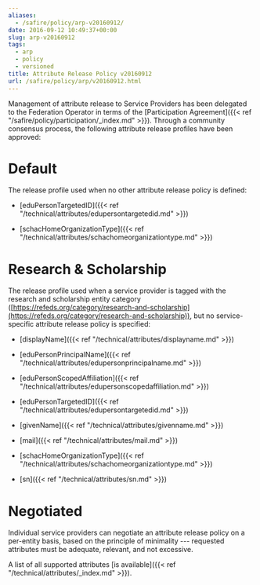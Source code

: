 ```yaml
---
aliases:
  - /safire/policy/arp-v20160912/
date: 2016-09-12 10:49:37+00:00
slug: arp-v20160912
tags:
  - arp
  - policy
  - versioned
title: Attribute Release Policy v20160912
url: /safire/policy/arp/v20160912.html
---
```


Management of attribute release to Service Providers has been delegated to the Federation Operator in terms of the [Participation Agreement]({{< ref "/safire/policy/participation/_index.md" >}}). Through a community consensus process, the following attribute release profiles have been approved:

# Default

The release profile used when no other attribute release policy is defined:

  * [eduPersonTargetedID]({{< ref "/technical/attributes/edupersontargetedid.md" >}})

  * [schacHomeOrganizationType]({{< ref "/technical/attributes/schachomeorganizationtype.md" >}})

# Research & Scholarship

The release profile used when a service provider is tagged with the research and scholarship entity category ([https://refeds.org/category/research-and-scholarship](https://refeds.org/category/research-and-scholarship)), but no service-specific attribute release policy is specified:

  * [displayName]({{< ref "/technical/attributes/displayname.md" >}})

  * [eduPersonPrincipalName]({{< ref "/technical/attributes/edupersonprincipalname.md" >}})

  * [eduPersonScopedAffiliation]({{< ref "/technical/attributes/edupersonscopedaffiliation.md" >}})

  * [eduPersonTargetedID]({{< ref "/technical/attributes/edupersontargetedid.md" >}})

  * [givenName]({{< ref "/technical/attributes/givenname.md" >}})

  * [mail]({{< ref "/technical/attributes/mail.md" >}})

  * [schacHomeOrganizationType]({{< ref "/technical/attributes/schachomeorganizationtype.md" >}})

  * [sn]({{< ref "/technical/attributes/sn.md" >}})

# Negotiated

Individual service providers can negotiate an attribute release policy on a per-entity basis, based on the principle of minimality --- requested attributes must be adequate, relevant, and not excessive.

A list of all supported attributes [is available]({{< ref "/technical/attributes/_index.md" >}}).
